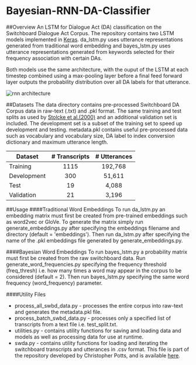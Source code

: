 # Bayesian-RNN-DA-Classifier


##Overview
An LSTM for Dialogue Act (DA) classification on the Switchboard Dialogue Act Corpus.
The repository contains two LSTM models implemented in [Keras](https://keras.io/).
da_lstm.py uses utterance representations generated from traditional word embedding 
and bayes_lstm.py uses utterance representations generated from keywords selected for their frequency association with
certain DAs. 

Both models use the same architecture, with the ouput of the LSTM at each timestep combined using a max-pooling layer
before a final feed forward layer outputs the probability distribution over all DA labels for that utterance.

![rnn architecture](https://github.com/NathanDuran/Bayesian-RNN-DA-Classifier/models/architecture_diagram.png)


##Datasets
The data directory contains pre-processed Switchboard DA Corpus data in raw-text (.txt) and .pkl format.
The same training and test splits as used by [Stolcke et al.(2000)](https://web.stanford.edu/~jurafsky/ws97) and an additional validation set is included.
The development set is a subset of the training set to speed up development and testing. metadata.pkl contains
useful pre-processed data such as vocabulary and vocabulary size, DA label to index conversion dictionary and maximum utterance length.


|Dataset    |# Transcripts  |# Utterances   |
|-----------|:-------------:|:-------------:|
|Training   |1115           |192,768        |
|Development|300            |51,611         |
|Test       |19             |4,088          |
|Validation |21             |3,196          |


##Usage
####Traditional Word Embeddings
To run da_lstm.py an embedding matrix must first be created from pre-trained embeddings such as word2vec or GloVe.
To generate the matrix simply run generate_embeddings.py after specifying the embeddings filename and directory (default = 'embeddings').
Then run da_lstm.py after specifying the name of the .pkl embeddings file generated by generate_embeddings.py.

####Bayesian Word Embeddings
To run bayes_lstm.py a probability matrix must first be created from the raw swiitchboard data.
Run generate_word_frequencies.py specifying the frequency threshold (freq_thresh) i.e. how many times a word may appear in the corpus to be considered (default = 2).
Then run bayes_lstm.py specifying the same word frequency (word_frequency) parameter.

####Utility Files
- process_all_swbd_data.py - processes the entire corpus into raw-text and generates the metadata.pkl file.
- process_batch_swbd_data.py - processes only a specified list of transcripts from a text file i.e. test_split.txt.
- utilities.py - contains utility functions for saving and loading data and models as well as processing data for use at runtime.
- swda.py - contains utility functions for loading and iterating the switchboard transcripts and utterances in .csv format.
This file is part of the repository developed by Christopher Potts, and is available [here](https://github.com/cgpotts/swda).

